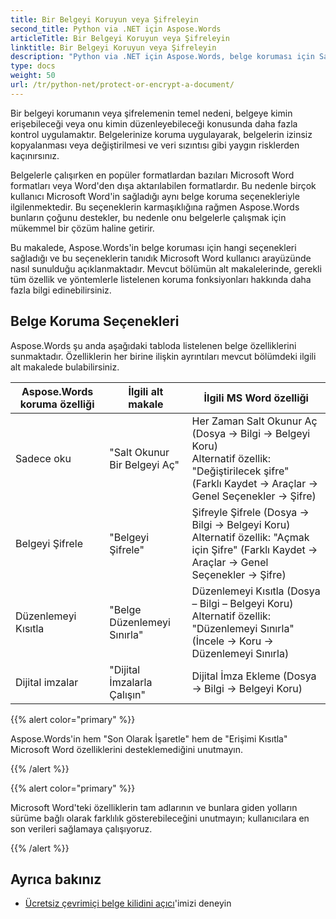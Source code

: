 ```yaml
---
title: Bir Belgeyi Koruyun veya Şifreleyin
second_title: Python via .NET için Aspose.Words
articleTitle: Bir Belgeyi Koruyun veya Şifreleyin
linktitle: Bir Belgeyi Koruyun veya Şifreleyin
description: "Python via .NET için Aspose.Words, belge koruması için Salt Okunur, Belgeyi Şifrele, Düzenlemeyi Kısıtla ve Dijital İmzalar sağlar. Aspose.Words çoğu Word koruma seçeneğini destekler."
type: docs
weight: 50
url: /tr/python-net/protect-or-encrypt-a-document/
---
```


Bir belgeyi korumanın veya şifrelemenin temel nedeni, belgeye kimin erişebileceği veya onu kimin düzenleyebileceği konusunda daha fazla kontrol uygulamaktır. Belgelerinize koruma uygulayarak, belgelerin izinsiz kopyalanması veya değiştirilmesi ve veri sızıntısı gibi yaygın risklerden kaçınırsınız.

Belgelerle çalışırken en popüler formatlardan bazıları Microsoft Word formatları veya Word'den dışa aktarılabilen formatlardır. Bu nedenle birçok kullanıcı Microsoft Word'in sağladığı aynı belge koruma seçenekleriyle ilgilenmektedir. Bu seçeneklerin karmaşıklığına rağmen Aspose.Words bunların çoğunu destekler, bu nedenle onu belgelerle çalışmak için mükemmel bir çözüm haline getirir.

Bu makalede, Aspose.Words'in belge koruması için hangi seçenekleri sağladığı ve bu seçeneklerin tanıdık Microsoft Word kullanıcı arayüzünde nasıl sunulduğu açıklanmaktadır. Mevcut bölümün alt makalelerinde, gerekli tüm özellik ve yöntemlerle listelenen koruma fonksiyonları hakkında daha fazla bilgi edinebilirsiniz.

## Belge Koruma Seçenekleri

Aspose.Words şu anda aşağıdaki tabloda listelenen belge özelliklerini sunmaktadır. Özelliklerin her birine ilişkin ayrıntıları mevcut bölümdeki ilgili alt makalede bulabilirsiniz.

|  Aspose.Words koruma özelliği |  İlgili alt makale |  İlgili MS Word özelliği |
|  -------------------------------  |  ------------------------------  |  ------------------------------------------------------------  |
|  Sadece oku |  "Salt Okunur Bir Belgeyi Aç" |  Her Zaman Salt Okunur Aç (Dosya → Bilgi → Belgeyi Koru)<br /> Alternatif özellik: "Değiştirilecek şifre" (Farklı Kaydet → Araçlar → Genel Seçenekler → Şifre) |
|  Belgeyi Şifrele |  "Belgeyi Şifrele" |  Şifreyle Şifrele (Dosya → Bilgi → Belgeyi Koru)<br /> Alternatif özellik: "Açmak için Şifre" (Farklı Kaydet → Araçlar → Genel Seçenekler → Şifre) |
|  Düzenlemeyi Kısıtla |  "Belge Düzenlemeyi Sınırla" |  Düzenlemeyi Kısıtla (Dosya – Bilgi – Belgeyi Koru)<br /> Alternatif özellik: "Düzenlemeyi Sınırla" (İncele → Koru → Düzenlemeyi Sınırla) |
|  Dijital imzalar |  "Dijital İmzalarla Çalışın" |  Dijital İmza Ekleme (Dosya → Bilgi → Belgeyi Koru) |

{{% alert color="primary" %}}

Aspose.Words'in hem "Son Olarak İşaretle" hem de "Erişimi Kısıtla" Microsoft Word özelliklerini desteklemediğini unutmayın.

{{% /alert %}}

{{% alert color="primary" %}}

Microsoft Word'teki özelliklerin tam adlarının ve bunlara giden yolların sürüme bağlı olarak farklılık gösterebileceğini unutmayın; kullanıcılara en son verileri sağlamaya çalışıyoruz.

{{% /alert %}}

## Ayrıca bakınız

* [Ücretsiz çevrimiçi belge kilidini açıcı](https://products.aspose.app/words/unlock)'imizi deneyin
